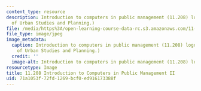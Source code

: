 ```yaml
---
content_type: resource
description: Introduction to computers in public management (11.208) logo. (Logo courtesy
  of Urban Studies and Planning.)
file: /media/https%3A/open-learning-course-data-rc.s3.amazonaws.com/11-208-introduction-to-computers-in-public-management-ii-january-iap-2002/71a1053f72fd1269bcf0ed916173388f_11-208iap02.jpg
file_type: image/jpeg
image_metadata:
  caption: Introduction to computers in public management (11.208) logo. (Logo courtesy
    of Urban Studies and Planning.)
  credit: ''
  image-alt: Introduction to computers in public management (11.208) logo.
resourcetype: Image
title: 11.208 Introduction to Computers in Public Management II
uid: 71a1053f-72fd-1269-bcf0-ed916173388f
---
```

